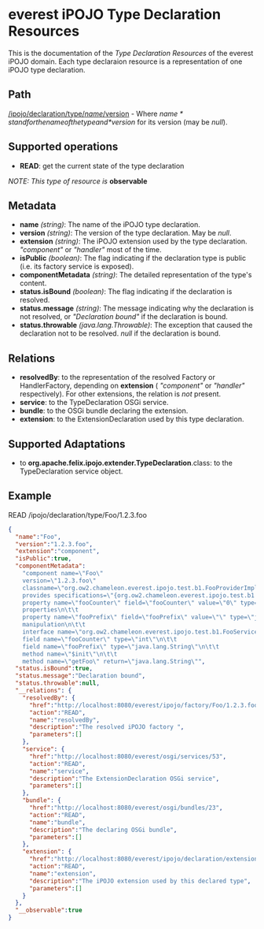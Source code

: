 everest iPOJO Type Declaration Resources
========================================

This is the documentation of the *Type Declaration Resources* of the everest iPOJO domain. Each type declaraion resource is a representation of one iPOJO type declaration.

## Path
[/ipojo/declaration/type/$name/$version](ReferenceCard.html "everest iPOJO Reference Card") - Where *$name* stand for the name of the type and *$version* for its version (may be *null*).

## Supported operations
- **READ**: get the current state of the type declaration

*NOTE: This type of resource is* **observable**

## Metadata
- **name** *(string)*: The name of the iPOJO type declaration.
- **version** *(string)*: The version of the type declaration. May be *null*.
- **extension** *(string)*: The iPOJO extension used by the type declaration. *"component"* or *"handler"* most of the time.
- **isPublic** *(boolean)*: The flag indicating if the declaration type is public (i.e. its factory service is exposed).
- **componentMetadata** *(string)*: The detailed representation of the type's content.
- **status.isBound** *(boolean)*: The flag indicating if the declaration is resolved.
- **status.message** *(string)*: The message indicating why the declaration is not resolved, or *"Declaration bound"* if the declaration is bound.
- **status.throwable** *(java.lang.Throwable)*: The exception that caused the declaration not to be resolved. *null* if the declaration is bound.

## Relations
- **resolvedBy**: to the representation of the resolved Factory or HandlerFactory, depending on **extension** \( *"component"* or *"handler"* respectively\). For other extensions, the relation is *not* present. 
- **service**: to the TypeDeclaration OSGi service.
- **bundle**: to the OSGi bundle declaring the extension.
- **extension**: to the ExtensionDeclaration used by this type declaration.

## Supported Adaptations
- to **org.apache.felix.ipojo.extender.TypeDeclaration**.class: to the TypeDeclaration service object.

## Example
READ /ipojo/declaration/type/Foo/1.2.3.foo

```json
{
  "name":"Foo",
  "version":"1.2.3.foo",
  "extension":"component",
  "isPublic":true,
  "componentMetadata":
    "component name=\"Foo\"
    version=\"1.2.3.foo\"
    classname=\"org.ow2.chameleon.everest.ipojo.test.b1.FooProviderImpl\"\n\t
    provides specifications=\"{org.ow2.chameleon.everest.ipojo.test.b1.FooService}\"\n\t\t
    property name=\"fooCounter\" field=\"fooCounter\" value=\"0\" type=\"int\"\n\t
    properties\n\t\t
    property name=\"fooPrefix\" field=\"fooPrefix\" value=\"\" type=\"java.lang.String\"\n\t
    manipulation\n\t\t
    interface name=\"org.ow2.chameleon.everest.ipojo.test.b1.FooService\"\n\t\t
    field name=\"fooCounter\" type=\"int\"\n\t\t
    field name=\"fooPrefix\" type=\"java.lang.String\"\n\t\t
    method name=\"$init\"\n\t\t
    method name=\"getFoo\" return=\"java.lang.String\"",
  "status.isBound":true,
  "status.message":"Declaration bound",
  "status.throwable":null,
  "__relations": {
    "resolvedBy": {
      "href":"http://localhost:8080/everest/ipojo/factory/Foo/1.2.3.foo",
      "action":"READ",
      "name":"resolvedBy",
      "description":"The resolved iPOJO factory ",
      "parameters":[]
    },
    "service": {
      "href":"http://localhost:8080/everest/osgi/services/53",
      "action":"READ",
      "name":"service",
      "description":"The ExtensionDeclaration OSGi service",
      "parameters":[]
    },
    "bundle": {
      "href":"http://localhost:8080/everest/osgi/bundles/23",
      "action":"READ",
      "name":"bundle",
      "description":"The declaring OSGi bundle",
      "parameters":[]
    },
    "extension": {
      "href":"http://localhost:8080/everest/ipojo/declaration/extension/component",
      "action":"READ",
      "name":"extension",
      "description":"The iPOJO extension used by this declared type",
      "parameters":[]
    }
  },
  "__observable":true
}
```
